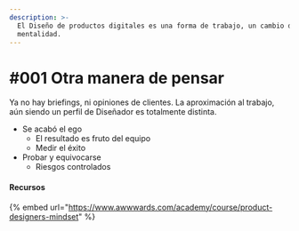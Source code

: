 ```yaml
---
description: >-
  El Diseño de productos digitales es una forma de trabajo, un cambio de
  mentalidad.
---
```


# #001 Otra manera de pensar



Ya no hay briefings, ni opiniones de clientes. La aproximación al trabajo, aún siendo un perfil de Diseñador es totalmente distinta.

* Se acabó el ego
  * El resultado es fruto del equipo
  * Medir el éxito
* Probar y equivocarse
  * Riesgos controlados

#### Recursos

{% embed url="https://www.awwwards.com/academy/course/product-designers-mindset" %}

